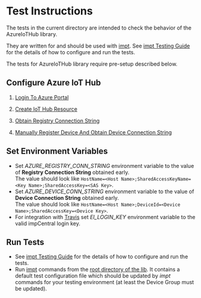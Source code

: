 # Test Instructions

The tests in the current directory are intended to check the behavior of the AzureIoTHub library.

They are written for and should be used with [impt](https://github.com/electricimp/imp-central-impt). See [impt Testing Guide](https://github.com/electricimp/imp-central-impt/blob/master/TestingGuide.md) for the details of how to configure and run the tests.

The tests for AzureIoTHub library require pre-setup described below.

## Configure Azure IoT Hub

1. [Login To Azure Portal](../examples/README.md#login-to-azure-portal)

2. [Create IoT Hub Resource](../examples/README.md#create-iot-hub-resource)

3. [Obtain Registry Connection String](../examples/README.md#obtain-registry-connection-string)

4. [Manually Register Device And Obtain Device Connection String](../examples/README.md#manually-register-device-and-obtain-device-connection-string)

## Set Environment Variables

- Set *AZURE_REGISTRY_CONN_STRING* environment variable to the value of **Registry Connection String** obtained early.\
The value should look like `HostName=<Host Name>;SharedAccessKeyName=<Key Name>;SharedAccessKey=<SAS Key>`.
- Set *AZURE_DEVICE_CONN_STRING* environment variable to the value of **Device Connection String** obtained early.\
The value should look like `HostName=<Host Name>;DeviceId=<Device Name>;SharedAccessKey=<Device Key>`.
- For integration with [Travis](https://travis-ci.org) set *EI_LOGIN_KEY* environment variable to the valid impCentral login key.

## Run Tests

- See [impt Testing Guide](https://github.com/electricimp/imp-central-impt/blob/master/TestingGuide.md) for the details of how to configure and run the tests.
- Run [impt](https://github.com/electricimp/imp-central-impt) commands from the [root directory of the lib](../). It contains a default test configuration file which should be updated by *impt* commands for your testing environment (at least the Device Group must be updated).
